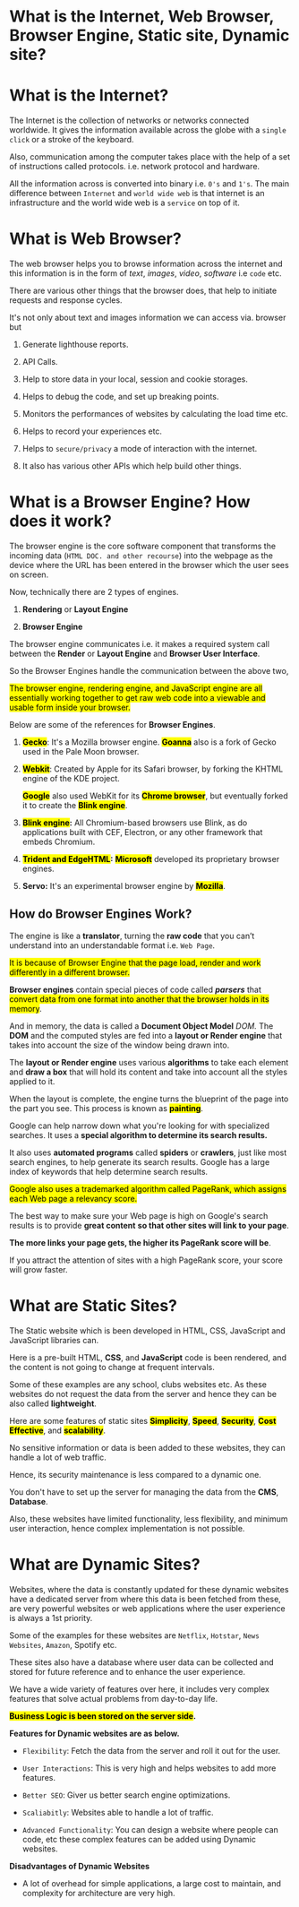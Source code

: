 # What is the Internet, Web Browser, Browser Engine, Static site, Dynamic site?

# What is the Internet?

The Internet is the collection of networks or networks connected worldwide. It gives the information available across the globe with a `single click` or a stroke of the keyboard.

Also, communication among the computer takes place with the help of a set of instructions called protocols. i.e. network protocol and hardware.

All the information across is converted into binary i.e. `0's` and `1's`. The main difference between `Internet` and `world wide web` is that internet is an infrastructure and the world wide web is a `service` on top of it.

# What is Web Browser?

The web browser helps you to browse information across the internet and this information is in the form of *text*, *images*, *video*, *software* i.e `code` etc.

There are various other things that the browser does, that help to initiate requests and response cycles.

It's not only about text and images information we can access via. browser but

1. Generate lighthouse reports.
    
2. API Calls.
    
3. Help to store data in your local, session and cookie storages.
    
4. Helps to debug the code, and set up breaking points.
    
5. Monitors the performances of websites by calculating the load time etc.
    
6. Helps to record your experiences etc.
    
7. Helps to `secure/privacy` a mode of interaction with the internet.
    
8. It also has various other APIs which help build other things.
    

# What is a Browser Engine? How does it work?

The browser engine is the core software component that transforms the incoming data (`HTML DOC. and other recourse`) into the webpage as the device where the URL has been entered in the browser which the user sees on screen.

Now, technically there are 2 types of engines.

1. **Rendering** or **Layout Engine**
    
2. **Browser Engine**
    

The browser engine communicates i.e. it makes a required system call between the **Render** or **Layout Engine** and **Browser User Interface**.

So the Browser Engines handle the communication between the above two,

<mark>The browser engine, rendering engine, and JavaScript engine are all essentially working together to get raw web code into a viewable and usable form inside your browser.</mark>

Below are some of the references for **Browser Engines**.

1. **<mark>Gecko</mark>**: It's a Mozilla browser engine. **<mark>Goanna</mark>** also is a fork of Gecko used in the Pale Moon browser.
    
2. **<mark>Webkit</mark>**: Created by Apple for its Safari browser, by forking the KHTML engine of the KDE project.
    
    **<mark>Google</mark>** also used WebKit for its **<mark>Chrome browser</mark>**, but eventually forked it to create the **<mark>Blink engine</mark>**.
    
3. **<mark>Blink engine</mark>:** All Chromium-based browsers use Blink, as do applications built with CEF, Electron, or any other framework that embeds Chromium.
    
4. **<mark>Trident and EdgeHTML</mark>:** **<mark>Microsoft</mark>** developed its proprietary browser engines.
    
5. **Servo:** It's an experimental browser engine by **<mark>Mozilla</mark>**.
    

## How do Browser Engines Work?

The engine is like a **translator**, turning the **raw code** that you can’t understand into an understandable format i.e. `Web Page`.

<mark>It is because of Browser Engine that the page load, render and work differently in a different browser.</mark>

**Browser engines** contain special pieces of code called ***parsers*** that <mark>convert data from one format into another that the browser holds in its memory</mark>.

And in memory, the data is called a **Document Object Model** *DOM.* The **DOM** and the computed styles are fed into a **layout or Render engine** that takes into account the size of the window being drawn into.

The **layout or Render engine** uses various **algorithms** to take each element and **draw a box** that will hold its content and take into account all the styles applied to it.

When the layout is complete, the engine turns the blueprint of the page into the part you see. This process is known as **<mark>painting</mark>**.

Google can help narrow down what you're looking for with specialized searches. It uses a **special algorithm to determine its search results.**

It also uses **automated programs** called **spiders** or **crawlers**, just like most search engines, to help generate its search results. Google has a large index of keywords that help determine search results.

<mark>Google also uses a trademarked algorithm called PageRank, which assigns each Web page a relevancy score.</mark>

The best way to make sure your Web page is high on Google's search results is to provide **great content** **so that other sites will link to your page**.

**The more links your page gets, the higher its PageRank score will be**.

If you attract the attention of sites with a high PageRank score, your score will grow faster.

# What are Static Sites?

The Static website which is been developed in HTML, CSS, JavaScript and JavaScript libraries can.

Here is a pre-built HTML, **CSS**, and **JavaScript** code is been rendered, and the content is not going to change at frequent intervals.

Some of these examples are any school, clubs websites etc. As these websites do not request the data from the server and hence they can be also called **lightweight**.

Here are some features of static sites **<mark>Simplicity</mark>**, **<mark>Speed</mark>**, **<mark>Security</mark>**, **<mark>Cost Effective</mark>**, and **<mark>scalability</mark>**.

No sensitive information or data is been added to these websites, they can handle a lot of web traffic.

Hence, its security maintenance is less compared to a dynamic one.

You don't have to set up the server for managing the data from the **CMS**, **Database**.

Also, these websites have limited functionality, less flexibility, and minimum user interaction, hence complex implementation is not possible.

# What are Dynamic Sites?

Websites, where the data is constantly updated for these dynamic websites have a dedicated server from where this data is been fetched from these, are very powerful websites or web applications where the user experience is always a 1st priority.

Some of the examples for these websites are `Netflix`, `Hotstar`, `News Websites`, `Amazon`, Spotify etc.

These sites also have a database where user data can be collected and stored for future reference and to enhance the user experience.

We have a wide variety of features over here, it includes very complex features that solve actual problems from day-to-day life.

**<mark>Business Logic is been stored on the server side</mark>.**

**Features for Dynamic websites are as below.**

* `Flexibility`: Fetch the data from the server and roll it out for the user.
    
* `User Interactions`: This is very high and helps websites to add more features.
    
* `Better SEO`: Giver us better search engine optimizations.
    
* `Scaliabitly`: Websites able to handle a lot of traffic.
    
* `Advanced Functionality`: You can design a website where people can code, etc these complex features can be added using Dynamic websites.
    

**Disadvantages of Dynamic Websites**

* A lot of overhead for simple applications, a large cost to maintain, and complexity for architecture are very high.